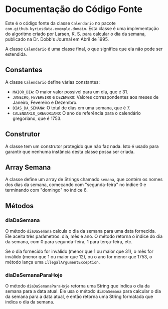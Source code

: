 # Documentação do Código Fonte

Este é o código fonte da classe `Calendario` no pacote `com.github.kyriosdata.exemplo.domain`. Esta classe é uma implementação do algoritmo criado por Larsen, K. S. para calcular o dia da semana, publicado na Dr. Dobb's Journal em Abril de 1995.

A classe `Calendario` é uma classe final, o que significa que ela não pode ser estendida.

## Constantes

A classe `Calendario` define várias constantes:

- `MAIOR_DIA`: O maior valor possível para um dia, que é 31.
- `JANEIRO`, `FEVEREIRO` e `DEZEMBRO`: Valores correspondentes aos meses de Janeiro, Fevereiro e Dezembro.
- `DIAS_DA_SEMANA`: O total de dias em uma semana, que é 7.
- `CALENDARIO_GREGORIANO`: O ano de referência para o calendário gregoriano, que é 1753.

## Construtor

A classe tem um construtor protegido que não faz nada. Isto é usado para garantir que nenhuma instância desta classe possa ser criada.

## Array Semana

A classe define um array de Strings chamado `semana`, que contém os nomes dos dias da semana, começando com "segunda-feira" no índice 0 e terminando com "domingo" no índice 6.

## Métodos

### diaDaSemana

O método `diaDaSemana` calcula o dia da semana para uma data fornecida. Ele aceita três parâmetros: dia, mês e ano. O método retorna o índice do dia da semana, com 0 para segunda-feira, 1 para terça-feira, etc.

Se o dia fornecido for inválido (menor que 1 ou maior que 31), o mês for inválido (menor que 1 ou maior que 12), ou o ano for menor que 1753, o método lança uma `IllegalArgumentException`.

### diaDaSemanaParaHoje

O método `diaDaSemanaParaHoje` retorna uma String que indica o dia da semana para a data atual. Ele usa o método `diaDaSemana` para calcular o dia da semana para a data atual, e então retorna uma String formatada que indica o dia da semana.